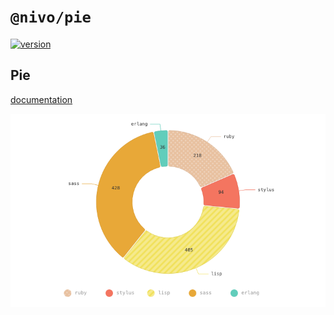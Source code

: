 # `@nivo/pie`

[![version](https://img.shields.io/npm/v/@nivo/pie.svg?style=flat-square)](https://www.npmjs.com/package/@nivo/pie)

## Pie

[documentation](http://nivo.rocks/pie)

![Pie](https://raw.githubusercontent.com/plouc/nivo/master/packages/pie/doc/pie.png)
